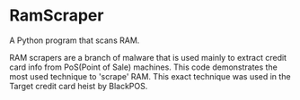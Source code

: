 RamScraper
==========

A Python program that scans RAM.

RAM scrapers are a branch of malware that is used mainly to extract credit card info from PoS(Point of Sale) machines.
This code demonstrates the most used technique to 'scrape' RAM.
This exact technique was used in the Target credit card heist by BlackPOS.
